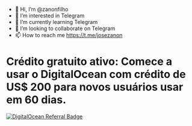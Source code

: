 - 👋 Hi, I’m @zanonfilho
- 👀 I’m interested in Telegram
- 🌱 I’m currently learning Telegram
- 💞️ I’m looking to collaborate on Telegram
- 📫 How to reach me https://t.me/josezanon

# Crédito gratuito ativo: Comece a usar o DigitalOcean com crédito de US$ 200 para novos usuários usar em 60 dias.
  <a href="https://www.digitalocean.com/?refcode=1c8ffd17f9c1&utm_campaign=Referral_Invite&utm_medium=Referral_Program&utm_source=badge"><img src="https://web-platforms.sfo2.digitaloceanspaces.com/WWW/Badge%203.svg" alt="DigitalOcean Referral Badge" /></a>

<!---
zanonfilho/zanonfilho is a ✨ special ✨ repository because its `README.md` (this file) appears on your GitHub profile.
You can click the Preview link to take a look at your changes.
--->

